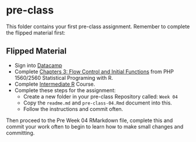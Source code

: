 
# pre-class


This folder contains your first pre-class assignment. Remember to complete the flipped material first:


## Flipped Material 

- Sign into [Datacamp](https://www.datacamp.com/)
- Complete [Chapters 3: Flow Control and Initial Functions](https://campus.datacamp.com/courses/1118/) from PHP 1560/2560 Statistical Programing with R. 
- Complete [Intermediate R](https://www.datacamp.com/courses/intermediate-r) Course. 
- Complete these steps for the assignment:
    - Create a new folder in your pre-class Repository called: `Week 04`
    - Copy the `readme.md` and `pre-class-04.Rmd` document into this.
    - Follow the instructions and commit often. 



Then proceed to the Pre Week 04 RMarkdown file, complete this and commit your work often to begin to learn how to make small changes and committing. 

